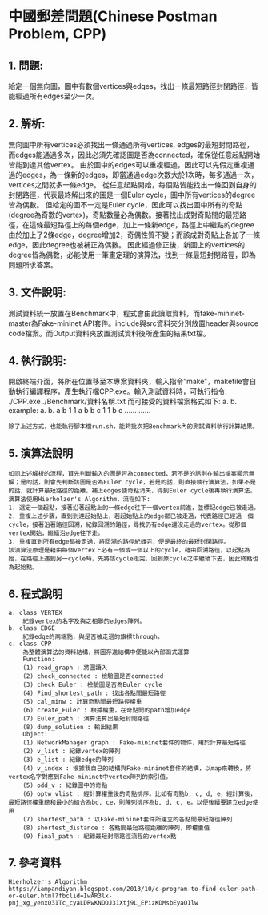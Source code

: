 # 中國郵差問題(Chinese Postman Problem, CPP)

## 1. 問題:
給定一個無向圖，圖中有數個vertices與edges，找出一條最短路徑封閉路徑，皆能經過所有edges至少一次。

## 2. 解析:
無向圖中所有vertices必須找出一條通過所有vertices, edges的最短封閉路徑，而edges能通過多次，因此必須先確認圖是否為connected，確保從任意起點開始皆能到達其他vertex。
由於圖中的edges可以重複經過，因此可以先假定重複通過的edges，為一條新的edges，即當通過edge次數大於1次時，每多通過一次，vertices之間就多一條edge。
從任意起點開始，每個點皆能找出一條回到自身的封閉路徑，代表最終解出來的圖是一個Euler cycle，圖中所有vertices的degree皆為偶數。
但給定的圖不一定是Euler cycle，因此可以找出圖中所有的奇點(degree為奇數的vertex)，奇點數量必為偶數。接著找出成對奇點間的最短路徑，在這條最短路徑上的每個edge，加上一條新edge，路徑上中繼點的degree由於加上了2條edge，degree增加2，奇偶性質不變；而該成對奇點上各加了一條edge，因此degree也被補正為偶數。
因此經過修正後，新圖上的vertices的degree皆為偶數，必能使用一筆畫定理的演算法，找到一條最短封閉路徑，即為問題所求答案。

## 3. 文件說明:
測試資料統一放置在Benchmark中，程式會由此讀取資料，而fake-mininet-master為Fake-mininet API套件。include與src資料夾分別放置header與source code檔案。而Output資料夾放置測試資料後所產生的結果txt檔。

## 4. 執行說明:
開啟終端介面，將所在位置移至本專案資料夾，輸入指令”make”，makefile會自動執行編譯程序，產生執行檔CPP.exe。輸入測試資料時，可執行指令:
./CPP.exe ./Benchmark/資料名稱.txt
	而可接受的資料檔案格式如下:
	a. <first node name> <second node name> <capacity> <flow value>
	b. <first node name> <second node name>
	example:
	a.                      b.
	    a b 1 1                 a b
	    b c 1 1                 b c
	    ......                  ......

	除了上述方式，也能執行腳本檔run.sh，能夠批次把Benchmark內的測試資料執行計算結果。

## 5. 演算法說明
	如同上述解析的流程，首先判斷輸入的圖是否為connected，若不是的話則在輸出檔案顯示無解；是的話，則會先判斷該圖是否為Euler cycle，若是的話，則直接執行演算法，如果不是的話，就計算最短路徑的距離，補上edges使奇點消失，得到Euler cycle後再執行演算法。
	演算法使用Hierholzer's Algorithm，流程如下:
	1. 選定一個起點，接著沿著起點上的一條edge往下一個vertex前進，並標記edge已被走過。
	2. 重複上述步驟，直到到達起始點上，若起始點上的edge都已被走過，代表路徑已經過一個cycle，接著沿著路徑回溯，紀錄回溯的路徑，尋找仍有edge還沒走過的vertex。從那個vertex開始，繼續沿edge往下走。
	3. 重複直到所有edge都被走過，將回溯的路徑紀錄完，便是最終的最短封閉路徑。
	該演算法原理是藉由每個vertex上必有一個或一個以上的cycle，藉由回溯路徑，以起點為始，在路徑上遇到另一cycle時，先將該cycle走完，回到原cycle之中繼續下去，因此終點也為起始點。

## 6. 程式說明
	a. class VERTEX
		紀錄vertex的名字及與之相聯的edges陣列。
	b. class EDGE
		紀錄edge的兩端點，與是否被走過的旗標through。
	c. class CPP
		為整體演算法的資料結構，將圖存進結構中便能以內部函式運算
   		Function:
		(1) read_graph : 將圖讀入
		(2) check_connected : 檢驗圖是否connected
		(3) check_Euler : 檢驗圖是否為Euler cycle
		(4) Find_shortest_path : 找出各點間最短路徑
		(5) cal_minw : 計算奇點間最短路徑權重
		(6) create_Euler : 根據權重，在奇點間的path增加edge
		(7) Euler_path : 演算法算出最短封閉路徑
		(8) dump_solution : 輸出結果
 		Object:
		(1) NetworkManager graph : Fake-mininet套件的物件，用於計算最短路徑
		(2) v_list : 紀錄vertex的陣列
		(3) e_list : 紀錄edge的陣列
		(4) v_index : 根據我自己的結構與Fake-mininet套件的結構，以map來轉換，將vertex名字對應到Fake-mininet中vertex陣列的索引值。
		(5) odd_v : 紀錄圖中的奇點
		(6) optw_vlist : 經計算權重後的奇點排序。比如有奇點b, c, d, e，經計算後，最短路徑權重總和最小的組合為bd, ce，則陣列排序為b, d, c, e。以便後續要建立edge使用
		(7) shortest_path : 以Fake-mininet套件所建立的各點間最短路徑陣列
		(8) shortest_distance : 各點間最短路徑距離的陣列，即權重值
		(9) final_path : 紀錄最短封閉路徑流程的vertex點

## 7. 參考資料
	Hierholzer's Algorithm
	https://iampandiyan.blogspot.com/2013/10/c-program-to-find-euler-path-or-euler.html?fbclid=IwAR3lx-pnj_xg_yenxQ31Tc_cyaLDRwKNOOJ31Xtj9L_EPizKDMsbEyaOIlw
